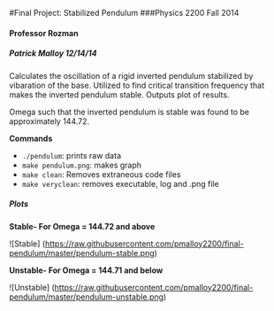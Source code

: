 #Final Project: Stabilized Pendulum
###Physics 2200 Fall 2014
#### Professor Rozman
##### Patrick Malloy 12/14/14

Calculates the oscillation of a rigid inverted pendulum
stabilized by vibaration of the base. Utilized to find 
critical transition frequency that makes the inverted 
pendulum stable. Outputs plot of results. 

Omega such that the inverted pendulum is stable was found 
to be approximately 144.72. 

**Commands**

- `./pendulum`: prints raw data
- `make pendulum.png`: makes graph
- `make clean`: Removes extraneous code files
- `make veryclean`: removes executable, log and .png file




##### Plots


**Stable- For Omega = 144.72 and above**

![Stable]
(https://raw.githubusercontent.com/pmalloy2200/final-pendulum/master/pendulum-stable.png)


**Unstable- For Omega = 144.71 and below**

![Unstable]
(https://raw.githubusercontent.com/pmalloy2200/final-pendulum/master/pendulum-unstable.png)




